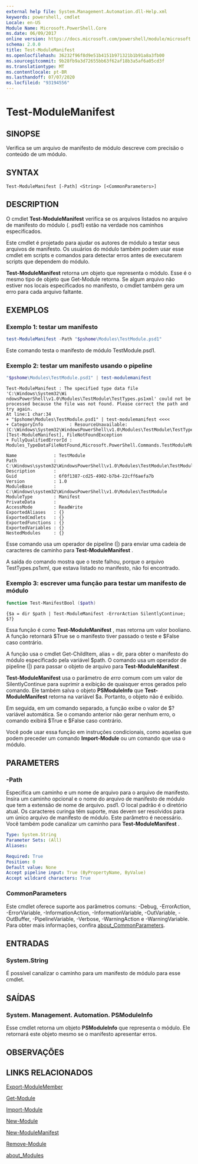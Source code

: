 ```yaml
---
external help file: System.Management.Automation.dll-Help.xml
keywords: powershell, cmdlet
Locale: en-US
Module Name: Microsoft.PowerShell.Core
ms.date: 06/09/2017
online version: https://docs.microsoft.com/powershell/module/microsoft.powershell.core/test-modulemanifest?view=powershell-7.1&WT.mc_id=ps-gethelp
schema: 2.0.0
title: Test-ModuleManifest
ms.openlocfilehash: 36232f96f8d9e51b4151b971321b1b91a8a3fb00
ms.sourcegitcommit: 9b28fb9a3d72655bb63f62af18b3a5af6a05cd3f
ms.translationtype: MT
ms.contentlocale: pt-BR
ms.lasthandoff: 07/07/2020
ms.locfileid: "93194556"
---
```

# Test-ModuleManifest

## SINOPSE
Verifica se um arquivo de manifesto de módulo descreve com precisão o conteúdo de um módulo.

## SYNTAX

```
Test-ModuleManifest [-Path] <String> [<CommonParameters>]
```

## DESCRIPTION

O cmdlet **Test-ModuleManifest** verifica se os arquivos listados no arquivo de manifesto do módulo (. psd1) estão na verdade nos caminhos especificados.

Este cmdlet é projetado para ajudar os autores de módulo a testar seus arquivos de manifesto.
Os usuários do módulo também podem usar esse cmdlet em scripts e comandos para detectar erros antes de executarem scripts que dependem do módulo.

**Test-ModuleManifest** retorna um objeto que representa o módulo.
Esse é o mesmo tipo de objeto que Get-Module retorna.
Se algum arquivo não estiver nos locais especificados no manifesto, o cmdlet também gera um erro para cada arquivo faltante.

## EXEMPLOS

### Exemplo 1: testar um manifesto

```powershell
test-ModuleManifest -Path "$pshome\Modules\TestModule.psd1"
```

Este comando testa o manifesto de módulo TestModule.psd1.

### Exemplo 2: testar um manifesto usando o pipeline

```powershell
"$pshome\Modules\TestModule.psd1" | test-modulemanifest
```

```Output
Test-ModuleManifest : The specified type data file 'C:\Windows\System32\Wi
ndowsPowerShell\v1.0\Modules\TestModule\TestTypes.ps1xml' could not be processed because the file was not found. Please correct the path and try again.
At line:1 char:34
+ "$pshome\Modules\TestModule.psd1" | test-modulemanifest <<<<
+ CategoryInfo          : ResourceUnavailable: (C:\Windows\System32\WindowsPowerShell\v1.0\Modules\TestModule\TestTypes.ps1xml:String) [Test-ModuleManifest], FileNotFoundException
+ FullyQualifiedErrorId : Modules_TypeDataFileNotFound,Microsoft.PowerShell.Commands.TestModuleManifestCommandName

Name              : TestModule
Path              : C:\Windows\system32\WindowsPowerShell\v1.0\Modules\TestModule\TestModule.psd1
Description       :
Guid              : 6f0f1387-cd25-4902-b7b4-22cff6aefa7b
Version           : 1.0
ModuleBase        : C:\Windows\system32\WindowsPowerShell\v1.0\Modules\TestModule
ModuleType        : Manifest
PrivateData       :
AccessMode        : ReadWrite
ExportedAliases   : {}
ExportedCmdlets   : {}
ExportedFunctions : {}
ExportedVariables : {}
NestedModules     : {}
```

Esse comando usa um operador de pipeline (|) para enviar uma cadeia de caracteres de caminho para **Test-ModuleManifest** .

A saída do comando mostra que o teste falhou, porque o arquivo TestTypes.ps1xml, que estava listado no manifesto, não foi encontrado.

### Exemplo 3: escrever uma função para testar um manifesto de módulo

```powershell
function Test-ManifestBool ($path)
```

```Output
{$a = dir $path | Test-ModuleManifest -ErrorAction SilentlyContinue; $?}
```

Essa função é como **Test-ModuleManifest** , mas retorna um valor booliano.
A função retornará $True se o manifesto tiver passado o teste e $False caso contrário.

A função usa o cmdlet Get-ChildItem, alias = dir, para obter o manifesto do módulo especificado pela variável $path.
O comando usa um operador de pipeline (|) para passar o objeto de arquivo para **Test-ModuleManifest** .

**Test-ModuleManifest** usa o parâmetro de *erro* comum com um valor de SilentlyContinue para suprimir a exibição de quaisquer erros gerados pelo comando.
Ele também salva o objeto **PSModuleInfo** que **Test-ModuleManifest** retorna na variável $a.
Portanto, o objeto não é exibido.

Em seguida, em um comando separado, a função exibe o valor de $?
variável automática.
Se o comando anterior não gerar nenhum erro, o comando exibirá $True e $False caso contrário.

Você pode usar essa função em instruções condicionais, como aquelas que podem preceder um comando **Import-Module** ou um comando que usa o módulo.

## PARAMETERS

### -Path

Especifica um caminho e um nome de arquivo para o arquivo de manifesto.
Insira um caminho opcional e o nome do arquivo de manifesto de módulo que tem a extensão de nome de arquivo. psd1.
O local padrão é o diretório atual.
Os caracteres curinga têm suporte, mas devem ser resolvidos para um único arquivo de manifesto de módulo.
Este parâmetro é necessário.
Você também pode canalizar um caminho para **Test-ModuleManifest** .

```yaml
Type: System.String
Parameter Sets: (All)
Aliases:

Required: True
Position: 0
Default value: None
Accept pipeline input: True (ByPropertyName, ByValue)
Accept wildcard characters: True
```

### CommonParameters

Este cmdlet oferece suporte aos parâmetros comuns: -Debug, -ErrorAction, -ErrorVariable, -InformationAction, -InformationVariable, -OutVariable, -OutBuffer, -PipelineVariable, -Verbose, -WarningAction e -WarningVariable. Para obter mais informações, confira [about_CommonParameters](https://go.microsoft.com/fwlink/?LinkID=113216).

## ENTRADAS

### System.String

É possível canalizar o caminho para um manifesto de módulo para esse cmdlet.

## SAÍDAS

### System. Management. Automation. PSModuleInfo

Esse cmdlet retorna um objeto **PSModuleInfo** que representa o módulo.
Ele retornará este objeto mesmo se o manifesto apresentar erros.

## OBSERVAÇÕES

## LINKS RELACIONADOS

[Export-ModuleMember](Export-ModuleMember.md)

[Get-Module](Get-Module.md)

[Import-Module](Import-Module.md)

[New-Module](New-Module.md)

[New-ModuleManifest](New-ModuleManifest.md)

[Remove-Module](Remove-Module.md)

[about_Modules](About/about_Modules.md)

